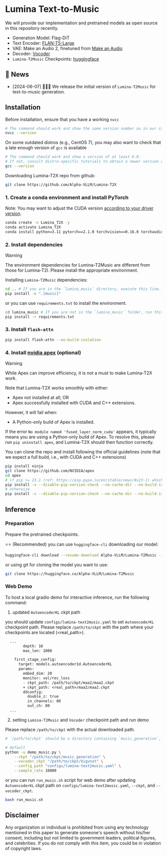 # Lumina Text-to-Music

We will provide our implementation and pretrained models as open source in this repository recently.

- Generation Model: Flag-DiT
- Text Encoder: [FLAN-T5-Large](https://huggingface.co/google/flan-t5-large)
- VAE: Make an Audio 2, finetuned from [Make an Audio](https://github.com/Text-to-Audio/Make-An-Audio)
- Decoder: [Vocoder](https://github.com/NVIDIA/BigVGAN)
- `Lumina-T2Music` Checkpoints: [huggingface](https://huggingface.co/Alpha-VLLM/Lumina-T2Music)

## 📰 News

- [2024-06-07] 🚀🚀🚀 We release the initial version of `Lumina-T2Music` for text-to-music generation.

## Installation

Before installation, ensure that you have a working ``nvcc``

```bash
# The command should work and show the same version number as in our case. (12.1 in our case).
nvcc --version
```

On some outdated distros (e.g., CentOS 7), you may also want to check that a late enough version of
``gcc`` is available

```bash
# The command should work and show a version of at least 6.0.
# If not, consult distro-specific tutorials to obtain a newer version or build manually.
gcc --version
```

Downloading Lumina-T2X repo from github:

```bash
git clone https://github.com/Alpha-VLLM/Lumina-T2X
```

### 1. Create a conda environment and install PyTorch

Note: You may want to adjust the CUDA version [according to your driver version](https://docs.nvidia.com/deploy/cuda-compatibility/#default-to-minor-version).

```bash
conda create -n Lumina_T2X -y
conda activate Lumina_T2X
conda install python=3.11 pytorch==2.1.0 torchvision==0.16.0 torchaudio==2.1.0 pytorch-cuda=12.1 -c pytorch -c nvidia -y
```

### 2. Install dependencies

>[!Warning]
> The environment dependencies for Lumina-T2Music are different from those for Lumina-T2I. Please install the appropriate environment.

Installing `Lumina-T2Music` dependencies:

```bash
cd .. # If you are in the `lumina_music` directory, execute this line.
pip install -e ".[music]"
```

or you can use `requirements.txt` to install the environment.

```bash
cd lumina_music # If you are not in the `lumina_music` folder, run this line.
pip install -r requirements.txt
```

### 3. Install ``flash-attn``

```bash
pip install flash-attn --no-build-isolation
```

### 4. Install [nvidia apex](https://github.com/nvidia/apex) (optional)

>[!Warning]
> While Apex can improve efficiency, it is *not* a must to make Lumina-T2X work.
>
> Note that Lumina-T2X works smoothly with either:
> + Apex not installed at all; OR
> + Apex successfully installed with CUDA and C++ extensions.
>
> However, it will fail when:
> + A Python-only build of Apex is installed.
>
> If the error `No module named 'fused_layer_norm_cuda'` appears, it typically means you are using a Python-only build of Apex. To resolve this, please run `pip uninstall apex`, and Lumina-T2X should then function correctly.

You can clone the repo and install following the official guidelines (note that we expect a full
build, i.e., with CUDA and C++ extensions)

```bash
pip install ninja
git clone https://github.com/NVIDIA/apex
cd apex
# if pip >= 23.1 (ref: https://pip.pypa.io/en/stable/news/#v23-1) which supports multiple `--config-settings` with the same key...
pip install -v --disable-pip-version-check --no-cache-dir --no-build-isolation --config-settings "--build-option=--cpp_ext" --config-settings "--build-option=--cuda_ext" ./
# otherwise
pip install -v --disable-pip-version-check --no-cache-dir --no-build-isolation --global-option="--cpp_ext" --global-option="--cuda_ext" ./
```

## Inference

### Preparation

Prepare the pretrained checkpoints.

⭐⭐ (Recommended) you can use `huggingface-cli` downloading our model:

```bash
huggingface-cli download --resume-download Alpha-VLLM/Lumina-T2Music --local-dir /path/to/ckpt
```

or using git for cloning the model you want to use:

```bash
git clone https://huggingface.co/Alpha-VLLM/Lumina-T2Music
```

### Web Demo

To host a local gradio demo for interactive inference, run the following command:

1. updated `AutoencoderKL` ckpt path

you should update `configs/lumina-text2music.yaml` to set `AutoencoderKL` checkpoint path. Please replace `/path/to/ckpt` with the path where your checkpoints are located (<real_path>).

```diff
  ...
        depth: 16
        max_len: 1000

    first_stage_config:
      target: models.autoencoder1d.AutoencoderKL
      params:
        embed_dim: 20
        monitor: val/rec_loss
        - ckpt_path: /path/to/ckpt/maa2/maa2.ckpt
        + ckpt_path: <real_path>/maa2/maa2.ckpt
        ddconfig:
          double_z: true
          in_channels: 80
          out_ch: 80
  ...
```

2. setting `Lumina-T2Music` and `Vocoder` checkpoint path and run demo

Please replace `/path/to/ckpt` with the actual downloaded path.

```bash
# `/path/to/ckpt` should be a directory containing `music_generation`, `maa2`, and `bigvnat`.

# default
python -u demo_music.py \
    --ckpt "/path/to/ckpt/music_generation" \
    --vocoder_ckpt "/path/to/ckpt/bigvnat" \
    --config_path "configs/lumina-text2music.yaml" \
    --sample_rate 16000
```

or you can run `run_music.sh` script for web demo after updating `AutoencoderKL` ckpt path on `configs/lumina-text2music.yaml`, `--ckpt`, and `--vocoder_ckpt`.

```bash
bash run_music.sh
```

## Disclaimer

Any organization or individual is prohibited from using any technology mentioned in this paper to generate someone's speech without his/her consent, including but not limited to government leaders, political figures, and celebrities. If you do not comply with this item, you could be in violation of copyright laws.
